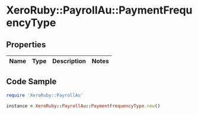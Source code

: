 # XeroRuby::PayrollAu::PaymentFrequencyType

## Properties

Name | Type | Description | Notes
------------ | ------------- | ------------- | -------------

## Code Sample

```ruby
require 'XeroRuby::PayrollAu'

instance = XeroRuby::PayrollAu::PaymentFrequencyType.new()
```


